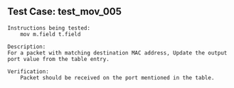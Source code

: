 Test Case: test_mov_005
-----------------------

    Instructions being tested:
        mov m.field t.field

    Description:
	For a packet with matching destination MAC address, Update the output port value from the table entry.

    Verification:
        Packet should be received on the port mentioned in the table.
